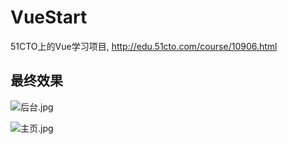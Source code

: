 # VueStart
51CTO上的Vue学习项目, http://edu.51cto.com/course/10906.html

## 最终效果
![后台.jpg](http://upload-images.jianshu.io/upload_images/4585647-25d27d599eff8877.jpg?imageMogr2/auto-orient/strip%7CimageView2/2/w/1240)

![主页.jpg](http://upload-images.jianshu.io/upload_images/4585647-33664f23c8068c45.jpg?imageMogr2/auto-orient/strip%7CimageView2/2/w/1240)